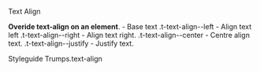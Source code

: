 Text Align

**Overide text-align on an element**.
                       - Base text
.t-text-align--left    - Align text left
.t-text-align--right   - Align text right.
.t-text-align--center  - Centre align text.
.t-text-align--justify - Justify text.

Styleguide Trumps.text-align
